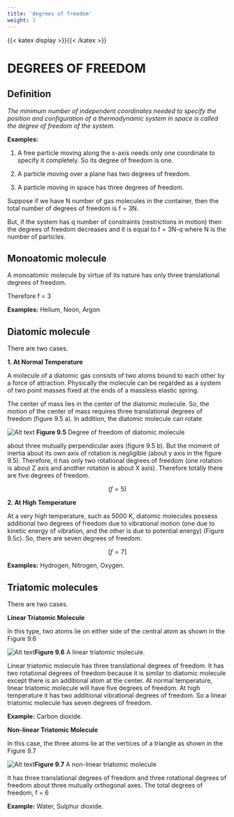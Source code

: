 ```yaml
---
title: 'degrees of freedom'
weight: 3
---
```

[comment]: <> (katex Header)
{{< katex display >}}{{< /katex >}}
 
# DEGREES OF FREEDOM
 
 
## Definition
 
_The minimum number of independent coordinates needed to specify the position and configuration of a thermodynamic system in space is called the degree of freedom of the system._
 
**Examples:**
 
1. A free particle moving along the x-axis needs only one coordinate to specify it completely. So its degree of freedom is one.
 
2. A particle moving over a plane has two degrees of freedom.
 
3. A particle moving in space has three degrees of freedom.
 
Suppose if we have N number of gas molecules in the container, then the total number of degrees of freedom is f = 3N.

But, if the system has q number of constraints
(restrictions in motion) then the degrees of
freedom decreases and it is equal to f = 3N-q
where N is the number of particles.
 
## Monoatomic molecule
 
A monoatomic molecule by virtue of its
nature has only three translational degrees
of freedom.

Therefore f = 3
 
**Examples:** Helium, Neon, Argon
 
## Diatomic molecule
 
There are two cases.
 
**1. At Normal Temperature**
 
A molecule of a diatomic gas consists of
two atoms bound to each other by a force
of attraction. Physically the molecule can
be regarded as a system of two point masses
fixed at the ends of a massless elastic spring.

The center of mass lies in the center of the
diatomic molecule. So, the motion of the
center of mass requires three translational
degrees of freedom (figure 9.5 a). In
addition, the diatomic molecule can rotate 

![Alt text](figure9.5.png) **Figure 9.5** Degree of freedom of
diatomic molecule


about three mutually perpendicular axes
(figure 9.5 b). But the moment of inertia
about its own axis of rotation is negligible
(about y axis in the figure 9.5). Therefore, it
has only two rotational degrees of freedom
(one rotation is about Z axis and another
rotation is about X axis). Therefore totally
there are five degrees of freedom.

$$(f=5)$$
 
**2. At High Temperature**
 
At a very high temperature, such as 5000 K, diatomic molecules possess additional two degrees of freedom due to vibrational motion (one due to kinetic energy of vibration, and the other is due to potential energy) (Figure 9.5c). So, there are seven degrees of freedom.
 
$$[ f = 7 ]$$
 
**Examples:** Hydrogen, Nitrogen, Oxygen.
 
## Triatomic molecules
 
There are two cases.
 
**Linear Triatomic Molecule**
 
In this type, two atoms lie on either side of
the central atom as shown in the Figure 9.6

![Alt text](figure9.6.png)**Figure 9.6** A linear triatomic molecule.

Linear triatomic molecule has three
translational degrees of freedom. It has two
rotational degrees of freedom because it is
similar to diatomic molecule except there is
an additional atom at the center. At normal
temperature, linear triatomic molecule
will have five degrees of freedom. At high
temperature it has two additional vibrational
degrees of freedom. So a linear triatomic
molecule has seven degrees of freedom.

 
**Example:** Carbon dioxide.
 
**Non-linear Triatomic Molecule**
 
In this case, the three atoms lie at the vertices
of a triangle as shown in the Figure 9.7

![Alt text](figure9.7.png)**Figure 9.7** A non-linear triatomic
molecule

It has three translational degrees of freedom
and three rotational degrees of freedom
about three mutually orthogonal axes. The
total degrees of freedom, f = 6
 
**Example:** Water, Sulphur dioxide.
 
 